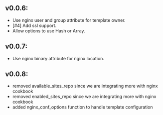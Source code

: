 ## v0.0.6:

* Use nginx user and group attribute for template owner.
* [#4] Add ssl support.
* Allow options to use Hash or Array.

## v0.0.7:

* Use nginx binary attribute for nginx location.

## v0.0.8:

* removed available_sites_repo since we are integrating more with nginx cookbook
* removed enabled_sites_repo since we are integrating more with nginx cookbook
* added nginx_conf_options function to handle template configuration